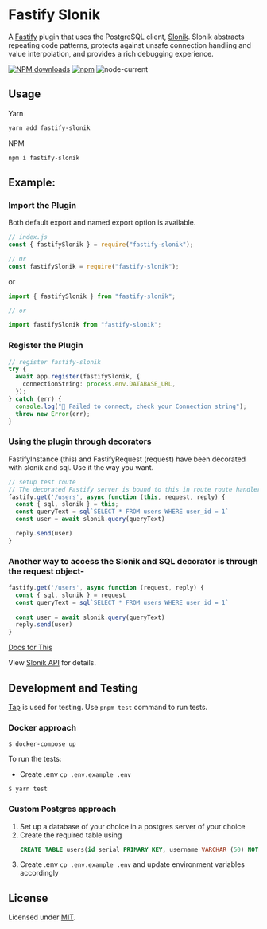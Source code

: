 # Fastify Slonik

A [Fastify](https://www.fastify.io/) plugin that uses the PostgreSQL client, [Slonik](https://www.npmjs.com/package/slonik). Slonik abstracts repeating code patterns, protects against unsafe connection handling and value interpolation, and provides a rich debugging experience.

[![NPM downloads](https://img.shields.io/npm/dm/fastify-slonik.svg?style=for-the-badge)](https://www.npmjs.com/package/fastify-slonik)
[![npm](https://img.shields.io/npm/v/fastify-slonik?logo=npm&style=for-the-badge)](https://www.npmjs.com/package/fastify-slonik)
![node-current](https://img.shields.io/badge/Node-%3E=14-success?style=for-the-badge&logo=node)

## Usage

Yarn

```sh
yarn add fastify-slonik
```

NPM

```sh
npm i fastify-slonik
```

## Example:

### Import the Plugin

Both default export and named export option is available.

```js
// index.js
const { fastifySlonik } = require("fastify-slonik");

// Or
const fastifySlonik = require("fastify-slonik");
```

or

```js
import { fastifySlonik } from "fastify-slonik";

// or 

import fastifySlonik from "fastify-slonik";
```

### Register the Plugin

```ts
// register fastify-slonik
try {
  await app.register(fastifySlonik, {
    connectionString: process.env.DATABASE_URL,
  });
} catch (err) {
  console.log("🔴 Failed to connect, check your Connection string");
  throw new Error(err);
}
```

### Using the plugin through decorators

FastifyInstance (this) and FastifyRequest (request) have been decorated with slonik and sql.
Use it the way you want.

```ts
// setup test route
// The decorated Fastify server is bound to this in route route handlers:
fastify.get('/users', async function (this, request, reply) {
  const { sql, slonik } = this;
  const queryText = sql`SELECT * FROM users WHERE user_id = 1`
  const user = await slonik.query(queryText)

  reply.send(user)
}
```

### Another way to access the Slonik and SQL decorator is through the request object-

```ts
fastify.get('/users', async function (request, reply) {
  const { sql, slonik } = request
  const queryText = sql`SELECT * FROM users WHERE user_id = 1`
 
  const user = await slonik.query(queryText)
  reply.send(user)
}
```

[Docs for This](https://www.fastify.io/docs/latest/Reference/Decorators/#decoratename-value-dependencies)

View [Slonik API](https://github.com/gajus/slonik#slonik-usage-api) for details.

## Development and Testing

[Tap](https://node-tap.org/) is used for testing. Use `pnpm test` command to run tests.

### Docker approach

```
$ docker-compose up
```

To run the tests:

- Create .env `cp .env.example .env`

```
$ yarn test
```

### Custom Postgres approach

1. Set up a database of your choice in a postgres server of your choice
2. Create the required table using
   ```sql
   CREATE TABLE users(id serial PRIMARY KEY, username VARCHAR (50) NOT NULL);
   ```
3. Create .env `cp .env.example .env` and update environment variables accordingly

## License

Licensed under [MIT](./LICENSE).
